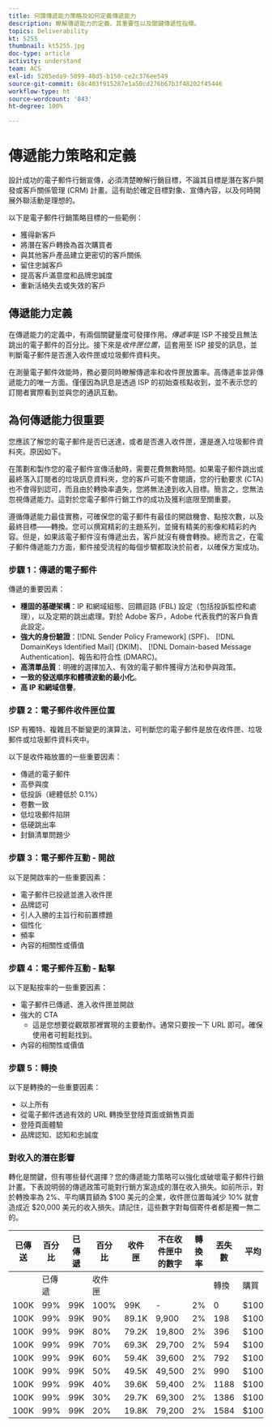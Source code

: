 ```yaml
---
title: 何謂傳遞能力策略及如何定義傳遞能力
description: 瞭解傳遞能力的定義、其重要性以及關鍵傳遞性指標。
topics: Deliverability
kt: 5255
thumbnail: kt5255.jpg
doc-type: article
activity: understand
team: ACS
exl-id: 5285eda9-5099-48d5-b150-ce2c376ee549
source-git-commit: 68c403f915287e1a50cd276b67b3f48202f45446
workflow-type: ht
source-wordcount: '843'
ht-degree: 100%

---
```


# 傳遞能力策略和定義

設計成功的電子郵件行銷宣傳，必須清楚瞭解行銷目標，不論其目標是潛在客戶開發或客戶關係管理 (CRM) 計畫。這有助於確定目標對象、宣傳內容，以及何時開展外聯活動是理想的。

以下是電子郵件行銷策略目標的一些範例：

* 獲得新客戶
* 將潛在客戶轉換為首次購買者
* 與其他客戶產品建立更密切的客戶關係
* 留住忠誠客戶
* 提高客戶滿意度和品牌忠誠度
* 重新活絡失去或失效的客戶

## 傳遞能力定義

在傳遞能力的定義中，有兩個關鍵量度可發揮作用。*傳遞率*&#x200B;是 ISP 不接受且無法跳出的電子郵件的百分比。接下來是&#x200B;*收件匣位置*，這套用至 ISP 接受的訊息，並判斷電子郵件是否進入收件匣或垃圾郵件資料夾。

在測量電子郵件效能時，務必要同時瞭解傳遞率和收件匣放置率。高傳遞率並非傳遞能力的唯一方面。僅僅因為訊息是透過 ISP 的初始查核點收到，並不表示您的訂閱者實際看到並與您的通訊互動。

## 為何傳遞能力很重要

您應該了解您的電子郵件是否已送達，或者是否進入收件匣，還是進入垃圾郵件資料夾。原因如下。

在策劃和製作您的電子郵件宣傳活動時，需要花費無數時間。如果電子郵件跳出或最終落入訂閱者的垃圾訊息資料夾，您的客戶可能不會閱讀，您的行動要求 (CTA) 也不會得到認可，而且由於轉換率遺失，您將無法達到收入目標。簡言之，您無法忽視傳遞能力。這對於您電子郵件行銷工作的成功及獲利底限至關重要。

遵循傳遞能力最佳實務，可確保您的電子郵件有最佳的開啟機會、點按次數，以及最終目標——轉換。您可以撰寫精彩的主題系列，並擁有精美的影像和精彩的內容。但是，如果該電子郵件沒有傳遞出去，客戶就沒有機會轉換。總而言之，在電子郵件傳遞能力方面，郵件接受流程的每個步驟都取決於前者，以確保方案成功。

### 步驟 1：傳遞的電子郵件

傳遞的重要因素：

* **穩固的基礎架構**：IP 和網域組態、回饋迴路 (FBL) 設定（包括投訴監控和處理），以及定期的跳出處理。對於 Adobe 客戶，Adobe 代表我們的客戶負責此設定。
* **強大的身份驗證**：[!DNL Sender Policy Framework] (SPF)、 [!DNL DomainKeys Identified Mail] (DKIM)、 [!DNL Domain-based Message Authentication]、報告和符合性 (DMARC)。
* **高清單品質**：明確的選擇加入、有效的電子郵件獲得方法和參與政策。
* **一致的發送順序和體積波動的最小化**。
* **高 IP 和網域信譽**。

### 步驟 2：電子郵件收件匣位置

ISP 有獨特、複雜且不斷變更的演算法，可判斷您的電子郵件是放在收件匣、垃圾郵件或垃圾郵件資料夾中。

以下是收件箱放置的一些重要因素：

* 傳遞的電子郵件
* 高參與度
* 低投訴（總體低於 0.1%）
* 卷數一致
* 低垃圾郵件陷阱
* 低硬跳出率
* 封鎖清單問題少

### 步驟 3：電子郵件互動 - 開啟

以下是開啟率的一些重要因素：

* 電子郵件已投遞並進入收件匣
* 品牌認可
* 引人入勝的主旨行和前置標題
* 個性化
* 頻率
* 內容的相關性或價值

### 步驟 4：電子郵件互動 - 點擊

以下是點按率的一些重要因素：

* 電子郵件已傳遞、進入收件匣並開啟
* 強大的 CTA
   * 這是您想要從觀眾那裡實現的主要動作。通常只要按一下 URL 即可。確保使用者可輕鬆找到。
* 內容的相關性或價值

### 步驟 5：轉換

以下是轉換的一些重要因素：

* 以上所有
* 從電子郵件透過有效的 URL 轉換至登陸頁面或銷售頁面
* 登陸頁面體驗
* 品牌認知、認知和忠誠度

### 對收入的潛在影響

轉化是關鍵，但有哪些替代選擇？您的傳遞能力策略可以強化或破壞電子郵件行銷計畫。下表說明弱的傳遞政策可能對行銷方案造成的潛在收入損失。如前所示，對於轉換率為 2%、平均購買額為 $100 美元的企業，收件匣位置每減少 10% 就會造成近 $20,000 美元的收入損失。請記住，這些數字對每個寄件者都是獨一無二的。

| 已傳送 | 百分比 | 已傳遞 | 百分比 | 收件匣 | 不在收件匣中的數字 | 轉換率 | 丟失數 | 平均 | 丟失 |
|------|-----------|-----------|----------|-------|---------------------|-----------------|-----------------|----------|-----------|
|  | 已傳遞 |  | 收件匣 |  |  |  | 轉換 | 購買 | 收入 |
| 100K | 99% | 99K | 100% | 99K | - | 2% | 0 | $100 | $ - |
| 100K | 99% | 99K | 90% | 89.1K | 9,900 | 2% | 198 | $100 | $19,800 |
| 100K | 99% | 99K | 80% | 79.2K | 19,800 | 2% | 396 | $100 | $39,600 |
| 100K | 99% | 99K | 70% | 69.3K | 29,700 | 2% | 594 | $100 | $59,400 |
| 100K | 99% | 99K | 60% | 59.4K | 39,600 | 2% | 792 | $100 | $79,200 |
| 100K | 99% | 99K | 50% | 49.5K | 49,500 | 2% | 990 | $100 | $99,000 |
| 100K | 99% | 99K | 40% | 39.6K | 59,400 | 2% | 1188 | $100 | $118,800 |
| 100K | 99% | 99K | 30% | 29.7K | 69,300 | 2% | 1386 | $100 | $138,600 |
| 100K | 99% | 99K | 20% | 19.8K | 79,200 | 2% | 1584 | $100 | $158,400 |
